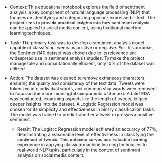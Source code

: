 - Context: This educational notebook explores the field of sentiment analysis, a key component of natural language processing (NLP) that focuses on identifying and categorizing opinions expressed in text. The project aims to provide practical insights into how sentiment analysis can be applied to social media content, using traditional machine learning techniques.

- Task: The primary task was to develop a sentiment analysis model capable of classifying tweets as positive or negative. For this purpose, the Sentiment140 dataset was chosen due to its relevance and widespread use in sentiment analysis studies. To make the project manageable and computationally efficient, only 10% of the dataset was utilized.
 
- Action: The dataset was cleaned to remove extraneous characters, ensuring the quality and consistency of the text data. Tweets were tokenized into individual words, and common stop words were removed to focus on the more meaningful components of the text. A brief EDA was conducted, examining aspects like the length of tweets, to gain deeper insights into the dataset. A Logistic Regression model was chosen for its simplicity and effectiveness in binary classification tasks. The model was trained to predict whether a tweet expresses a positive sentiment.

  - Result: The Logistic Regression model achieved an accuracy of 77%, demonstrating a reasonable level of effectiveness in classifying the sentiment of tweets. This outcome serves as a valuable learning experience in applying classical machine learning techniques to real-world NLP tasks, particularly in the context of sentiment analysis on social media content.
